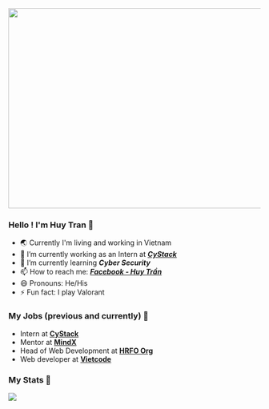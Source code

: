 <img width="1000" height="400" display="block" margin-left="auto" margin-right="auto" src="https://www.nationalcorporatehousing.com/sites/default/files/styles/1000x400/public/cities/ho_chi_minh_city_vietnam2.jpg?itok=aLzv_zIB">

### Hello ! I'm Huy Tran 👋

- 🌏 Currently I'm living and working in Vietnam
- 🔭 I’m currently working as an Intern at ***[CyStack](https://cystack.net/)***
- 🌱 I’m currently learning ***Cyber Security***
- 📫 How to reach me: ***[Facebook - Huy Trần](https://www.facebook.com/clown.coder/)***
- 😄 Pronouns: He/His
- ⚡ Fun fact: I play Valorant

### My Jobs (previous and currently) 🏁

- Intern at **[CyStack](https://cystack.net/)**
- Mentor at **[MindX](https://mindx.edu.vn/)**
- Head of Web Development at **[HRFO Org](https://www.facebook.com/hrfo.org)**
- Web developer at **[Vietcode](https://www.facebook.com/vietcode.org/?locale=vi_VN)**

### My Stats 💪

<img src="https://github-readme-stats.vercel.app/api?username=huytran-cloud&&show_icons=true&title_color=ffffff&icon_color=bb2acf&text_color=daf7dc&bg_color=191b1c">
